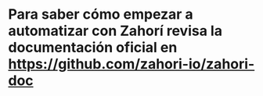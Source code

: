 # Para saber cómo empezar a automatizar con Zahorí revisa la documentación oficial en https://github.com/zahori-io/zahori-doc
